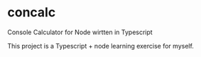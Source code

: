 # concalc
Console Calculator for Node wirtten in Typescript

This project is a Typescript + node learning exercise for myself.
